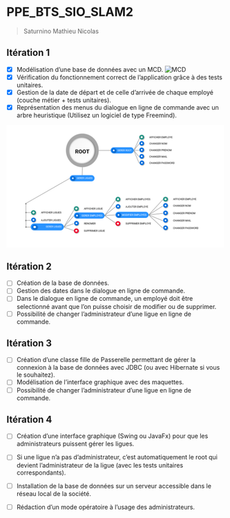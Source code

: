 # PPE_BTS_SIO_SLAM2
> Saturnino Mathieu Nicolas

## Itération 1

- [x] Modélisation d’une base de données avec un MCD.
![MCD]()
- [x] Vérification du fonctionnement correct de l’application grâce à des tests unitaires.
- [x] Gestion de la date de départ et de celle d’arrivée de chaque employé (couche métier + tests unitaires).
- [x] Représentation des menus du dialogue en ligne de commande avec un arbre heuristique (Utilisez un logiciel de type Freemind). 

![TreeMind](https://raw.githubusercontent.com/NicoLarson/PPE_BTS_SIO_SLAM2/master/Menu.png)


## Itération 2

- [ ] Création de la base de données.
- [ ] Gestion des dates dans le dialogue en ligne de commande.
- [ ] Dans le dialogue en ligne de commande, un employé doit être selectionné avant que l’on puisse choisir de modifier ou de supprimer.
- [ ] Possibilité de changer l’administrateur d’une ligue en ligne de commande. 

## Itération 3

- [ ] Création d’une classe fille de Passerelle permettant de gérer la connexion à la base de données avec JDBC (ou avec Hibernate si vous le souhaitez).
- [ ] Modélisation de l’interface graphique avec des maquettes.
- [ ] Possibilité de changer l’administrateur d’une ligue en ligne de commande. 

## Itération 4

- [ ] Création d’une interface graphique (Swing ou JavaFx) pour que les administrateurs puissent gérer les ligues.
- [ ] Si une ligue n’a pas d’administrateur, c’est automatiquement le root qui devient l’administrateur de la ligue (avec les tests unitaires correspondants).
- [ ] Installation de la base de données sur un serveur accessible dans le réseau local de la société.
- [ ] Rédaction d’un mode opératoire à l’usage des administrateurs. 


